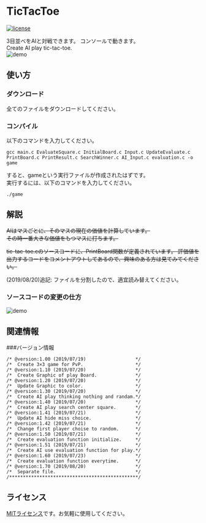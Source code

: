 # TicTacToe
[![license](https://img.shields.io/github/license/kentokura/TicTacToe)](./LICENSE)

3目並べをAIと対戦できます。 コンソールで動きます。    
Create AI play tic-tac-toe.    
![demo](https://github.com/kentokura/TicTacToe/blob/media/gif/demo.gif)
  
使い方
------
### ダウンロード
全てのファイルをダウンロードしてください。  

### コンパイル
以下のコマンドを入力してください。  

```
gcc main.c EvaluateSquare.c InitialBoard.c Input.c UpdateEvaluate.c PrintBoard.c PrintResult.c SearchWinner.c AI_Input.c evaluation.c -o game
```

すると、gameという実行ファイルが作成されたはずです。  
実行するには、以下のコマンドを入力してください。  
 
```
./game
```
  
解説
-------
~~AIはマスごとに、そのマスの現在の価値を計算しています。~~  
~~その時一番大きな価値をもつマスに打ちます。~~

~~tic-tac-toe.cのソースコードに、PrintBoard関数が定義されています。
評価値を出力するコードをコメントアウトしてあるので、興味のある方は見てみてください。~~

(2019/08/20)追記: ファイルを分割したので、適宜読み替えてください。
### ソースコードの変更の仕方
![demo](https://github.com/kentokura/TicTacToe/blob/media/gif/demo2.gif)

関連情報
--------
###バージョン情報
````
/* @version:1.00 (2019/07/19)                  */
/*  Create 3×3 game for PvP.                   */
/* @version:1.10 (2019/07/20)                  */
/*  Create Graphic of play Board.              */ 
/* @version:1.20 (2019/07/20)                  */
/*  Update Graphic to color.                   */ 
/* @version:1.30 (2019/07/20)                  */
/*  Create AI play thinking nothing and randam.*/
/* @version:1.40 (2019/07/20)                  */
/*  Create AI play search center square.       */
/* @version:1.41 (2019/07/21)                  */
/*  Update AI hide miss choice.                */
/* @version:1.42 (2019/07/21)                  */
/*  Change first player choise to random.      */
/* @version:1.50 (2019/07/21)                  */
/*  Create evaluation function initialize.     */
/* @version:1.51 (2019/07/21)                  */
/*  Create AI use evaluation function for play.*/
/* @version:1.60 (2019/07/23)                  */
/*  Create evaluation function everytime.      */
/* @version:1.70 (2019/08/20)                  */
/*  Separate file.                             */
/***********************************************/
````
  
ライセンス
----------
[MITライセンス](./LICENSE)です。お気軽に使用してください。
